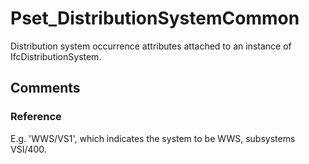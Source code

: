 # Pset_DistributionSystemCommon

Distribution system occurrence attributes attached to an instance of IfcDistributionSystem.
<!-- end of short definition -->



## Comments

### Reference

E.g. 'WWS/VS1', which indicates the system to be WWS, subsystems VSI/400.

